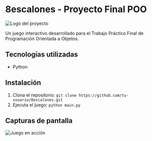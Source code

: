 # 8escalones - Proyecto Final POO

![Logo del proyecto](Images/logo.png)

Un juego interactivo desarrollado para el Trabajo Práctico Final de Programación Orientada a Objetos.

## Tecnologías utilizadas
- Python

## Instalación
1. Clona el repositorio: `git clone https://github.com/tu-usuario/8escalones.git`
2. Ejecuta el juego: `python main.py`

## Capturas de pantalla
![Juego en acción](Imagenes-ingame/screenshot1.png)
